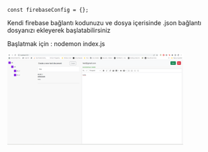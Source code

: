 `const firebaseConfig = {};`

Kendi firebase bağlantı kodunuzu ve dosya içerisinde .json bağlantı dosyanızı ekleyerek başlatabilirsiniz

Başlatmak için : nodemon index.js

<img src="notebook_img.png" alt="alt text" width="80%">
